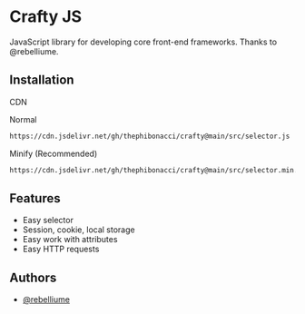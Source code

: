 
# Crafty JS

JavaScript library for developing core front-end frameworks. Thanks to @rebelliume.

## Installation

CDN

Normal
```bash
https://cdn.jsdelivr.net/gh/thephibonacci/crafty@main/src/selector.js
```
Minify (Recommended)
```bash
https://cdn.jsdelivr.net/gh/thephibonacci/crafty@main/src/selector.min.js
```
## Features

- Easy selector
- Session, cookie, local storage
- Easy work with attributes
- Easy HTTP requests


## Authors

- [@rebelliume](https://www.github.com/rebelliume)

